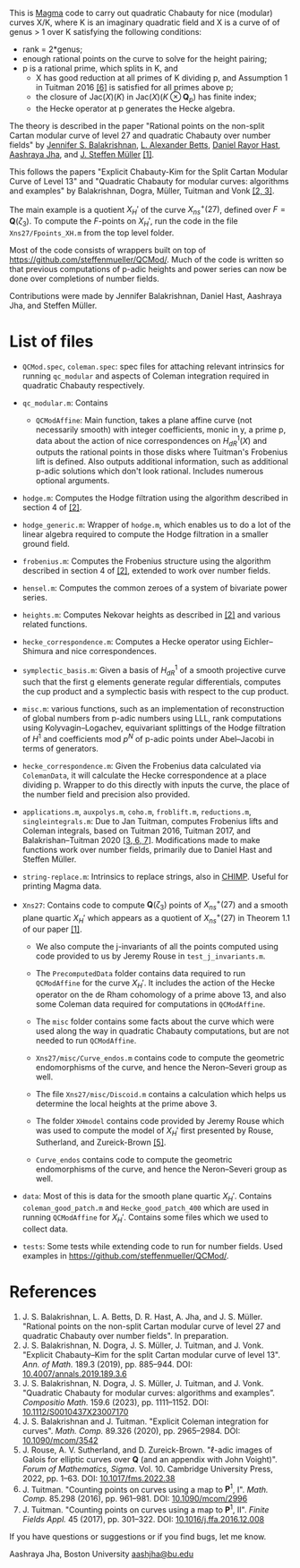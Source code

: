 This is [Magma](https://magma.maths.usyd.edu.au/magma/) code to carry out quadratic Chabauty for nice (modular) curves X/K, where K 
is an imaginary quadratic field  and X is a curve of of genus > 1 over K satisfying
the following conditions:

* rank = 2*genus;
* enough rational points on the curve to solve for the height pairing;
* p is a rational prime, which splits in K, and 
  * X has good reduction at all primes of K dividing p, and Assumption 1 in Tuitman 2016 [\[6\]](#References) is satisfied for all primes above p;
  * the closure of $\mathrm{Jac}(X)(K)$ in $\mathrm{Jac}(X)(K \otimes \mathbf{Q}_p)$ has finite index;
  * the Hecke operator at p generates the Hecke algebra.

The theory is described in the paper "Rational points on the non-split Cartan modular curve of level 27 and quadratic Chabauty over number fields" by [Jennifer S. Balakrishnan](https://math.bu.edu/people/jbala/), [L. Alexander Betts](https://lalexanderbetts.net/), [Daniel Rayor Hast](https://github.com/HastD), [Aashraya Jha](https://sites.google.com/view/aashrayajha), and [J. Steffen Müller](https://www.rug.nl/staff/steffen.muller/) [\[1\]](#References).

This follows the papers
"Explicit Chabauty-Kim for the Split Cartan Modular Curve of Level 13"
and
"Quadratic Chabauty for modular curves: algorithms and examples"
by Balakrishnan, Dogra, Müller, Tuitman and Vonk [\[2, 3\]](#References).

The main example is a quotient $X_H'$ of the curve $X^+_{ns}(27)$, defined over
$F = \mathbf{Q}(\zeta_3)$. To compute the $F$-points on $X_H'$, run the code in the file
`Xns27/Fpoints_XH.m` from the top level folder.

Most of the code consists of wrappers built on top of https://github.com/steffenmueller/QCMod/. Much of the code is written so that previous computations of p-adic heights
and power series can now be done over completions of number fields. 

Contributions were made by Jennifer Balakrishnan, Daniel Hast, Aashraya Jha, and Steffen Müller.

# List of files
- `QCMod.spec`, `coleman.spec`: spec files for attaching relevant intrinsics for running `qc_modular` and aspects of Coleman integration required in quadratic Chabauty respectively. 
- `qc_modular.m`: Contains
   - `QCModAffine`: Main function, takes a plane affine curve (not necessarily 
    smooth) with integer coefficients, monic in y, a prime p, data about the action of nice correspondences
    on $H^1_{dR}(X)$ and outputs the rational points in those disks where Tuitman's Frobenius lift is defined. 
    Also outputs additional information, such as additional p-adic solutions which don't look rational.
    Includes numerous optional arguments.    
- `hodge.m`: Computes the Hodge filtration using the algorithm described in section 4 of [\[2\]](#References).
- `hodge_generic.m`: Wrapper of `hodge.m`, which enables us to do a lot of the linear algebra required to compute
    the Hodge filtration in a smaller ground field.
- `frobenius.m`: Computes the Frobenius structure using the algorithm described in section 4 of [\[2\]](#References), extended to work over number fields.
- `hensel.m`: Computes the common zeroes of a system of bivariate power series. 
- `heights.m`: Computes Nekovar heights as described in [\[2\]](#References) and various
    related functions.
- `hecke_correspondence.m`: Computes a Hecke operator using Eichler–Shimura and nice
    correspondences. 
- `symplectic_basis.m`: Given a basis of $H^1_{dR}$ of a smooth projective curve such that the
    first g elements generate regular differentials, computes the cup product and a
    symplectic basis with respect to the cup product.
- `misc.m`: various functions, such as an implementation of reconstruction of global numbers from 
    p-adic numbers using LLL, rank computations using Kolyvagin–Logachev, equivariant splittings of
    the Hodge filtration of $H^1$ and coefficients mod $p^N$ of p-adic points under Abel–Jacobi in
    terms of generators. 
- `hecke_correspondence.m`: Given the Frobenius data calculated via `ColemanData`, it will calculate the 
    Hecke correspondence at a place dividing p. Wrapper to do this directly with inputs the curve, the place
    of the number field and precision also provided.    
- `applications.m`, `auxpolys.m`, `coho.m`, `froblift.m`, `reductions.m`, `singleintegrals.m`: 
    Due to Jan Tuitman, computes Frobenius lifts and Coleman integrals, based on Tuitman 2016, Tuitman 2017, and Balakrishan–Tuitman 2020 [\[3, 6, 7\]](#References).
Modifications made to make functions work over number fields, primarily due to Daniel Hast and Steffen Müller.
- `string-replace.m`: Intrinsics to replace strings, also in [CHIMP](https://github.com/edgarcosta/CHIMP). Useful for printing Magma data. 

- `Xns27`: Contains code to compute $\mathbf{Q}(\zeta_3)$ points of $X^{+}_ {ns}(27)$ and a smooth plane quartic $X_H'$ which appears as a quotient of $X^{+}_{ns}(27)$ in Theorem 1.1 of our paper [\[1\]](#References).
    
    - We also compute the j-invariants of all the points computed using code provided to us by Jeremy Rouse in `test_j_invariants.m`. 

    - The `PrecomputedData` folder contains data required to run `QCModAffine` for the curve $X_H'$. It includes the action of the Hecke 
    operator on the de Rham cohomology of a prime above 13, and also some Coleman data required for computations in `QCModAffine`.

    - The `misc` folder contains some facts about the curve which were used along the way in quadratic Chabauty computations, but are not needed to run `QCModAffine`.
    - `Xns27/misc/Curve_endos.m` contains code to compute the geometric endomorphisms of the curve, and hence the Neron–Severi group as well.
    - The file `Xns27/misc/Discoid.m` contains a calculation which helps us determine the local heights at the prime above 3.
    - The folder `XHmodel` contains code provided by Jeremy Rouse which was used to compute the model of $X_H'$ first presented by Rouse, Sutherland, and Zureick-Brown [\[5\]](#References).
   - `Curve_endos` contains code to compute the geometric endomorphisms of the curve, and hence the Neron–Severi group as well. 

- `data`: Most of this is data for the smooth plane quartic $X_H'$. Contains  `coleman_good_patch.m` and 
   `Hecke_good_patch_400` which are used in running `QCModAffine` for $X_H'$. Contains some files which we used to collect data.

- `tests`: Some tests while extending code to run for number fields. Used examples in https://github.com/steffenmueller/QCMod/. 

# References

1. J. S. Balakrishnan, L. A. Betts, D. R. Hast, A. Jha, and J. S. Müller. "Rational points on the non-split Cartan modular curve of level 27 and quadratic Chabauty over number fields". In preparation.
2. J. S. Balakrishnan, N. Dogra, J. S. Müller, J. Tuitman, and J. Vonk. "Explicit Chabauty–Kim for the split Cartan modular curve of level 13". *Ann. of Math.* 189.3 (2019), pp. 885–944. DOI: [10.4007/annals.2019.189.3.6](https://doi.org/10.4007/annals.2019.189.3.6)
3. J. S. Balakrishnan, N. Dogra, J. S. Müller, J. Tuitman, and J. Vonk. "Quadratic Chabauty for modular curves: algorithms and examples”. *Compositio Math.* 159.6 (2023), pp. 1111–1152. DOI: [10.1112/S0010437X23007170](https://doi.org/10.1112/S0010437X23007170)
4. J. S. Balakrishnan and J. Tuitman. "Explicit Coleman integration for curves". *Math. Comp.* 89.326 (2020), pp. 2965–2984. DOI: [10.1090/mcom/3542](https://doi.org/10.1090/mcom/3542)
5. J. Rouse, A. V. Sutherland, and D. Zureick-Brown. "$\ell$-adic images of Galois for elliptic curves over $\mathbf{Q}$ (and an appendix with John Voight)". *Forum of Mathematics, Sigma*. Vol. 10. Cambridge University Press, 2022, pp. 1–63. DOI: [10.1017/fms.2022.38](https://doi.org/10.1017/fms.2022.38)
6. J. Tuitman. "Counting points on curves using a map to $\mathbf{P}^1$, I". *Math. Comp.* 85.298 (2016), pp. 961–981. DOI: [10.1090/mcom/2996](https://doi.org/10.1090/mcom/2996)
7. J. Tuitman. "Counting points on curves using a map to $\mathbf{P}^1$, II". *Finite Fields Appl.* 45 (2017), pp. 301–322. DOI: [10.1016/j.ffa.2016.12.008](https://doi.org/10.1016/j.ffa.2016.12.008)

If you have questions or suggestions or if you find bugs, let me know.

Aashraya Jha, Boston University
aashjha@bu.edu


